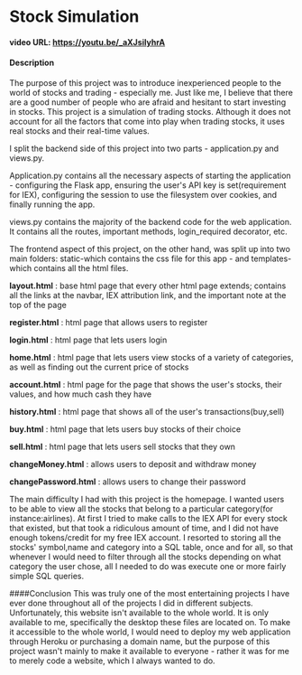 # Stock Simulation
#### video URL: https://youtu.be/_aXJsiIyhrA
#### Description
The purpose of this project was to introduce inexperienced people to the world of stocks and trading - especially me.
Just like me, I believe that there are a good number of people who are afraid and hesitant to start investing in stocks.
This project is a simulation of trading stocks. Although it does not account for all the factors that come into play when trading stocks,
it uses real stocks and their real-time values.

I split the backend side of this project into two parts - application.py and views.py.

Application.py contains all the necessary aspects of starting the application - configuring the Flask app,
ensuring the user's API key is set(requirement for IEX), configuring the session to use the filesystem over cookies,
and finally running the app.

views.py contains the majority of the backend code for the web application. It contains all the routes, important methods,
login_required decorator, etc.

The frontend aspect of this project, on the other hand, was split up into two main folders: static-which contains the css file for this app - and
templates-which contains all the html files.

**layout.html** : base html page that every other html page extends; contains all the links at the navbar, IEX attribution link, and the important note at the top of the page

**register.html** : html page that allows users to register

**login.html** : html page that lets users login

**home.html** : html page that lets users view stocks of a variety of categories, as well as finding out the current price of stocks

**account.html** : html page for the page that shows the user's stocks, their values, and how much cash they have

**history.html** : html page that shows all of the user's transactions(buy,sell)

**buy.html** : html page that lets users buy stocks of their choice

**sell.html** : html page that lets users sell stocks that they own

**changeMoney.html** : allows users to deposit and withdraw money

**changePassword.html** : allows users to change their password

The main difficulty I had with this project is the homepage. I wanted users to be able to view all the stocks that belong to a particular category(for instance:airlines).
At first I tried to make calls to the IEX API for every stock that existed, but that took a ridiculous amount of time, and I did not have enough tokens/credit for my
free IEX account. I resorted to storing all the stocks' symbol,name and category into a SQL table, once and for all, so that whenever I would need to filter through
all the stocks depending on what category the user chose, all I needed to do was execute one or more fairly simple SQL queries. 

####Conclusion
This was truly one of the most entertaining projects I have ever done throughout all of the projects I did in different subjects. Unfortunately, this website isn't available 
to the whole world. It is only available to me, specifically the desktop these files are located on. To make it accessible to the whole world, I would need to deploy my web
application through Heroku or purchasing a domain name, but the purpose of this project wasn't mainly to make it available to everyone - rather it was for me to merely code a 
website, which I always wanted to do.
